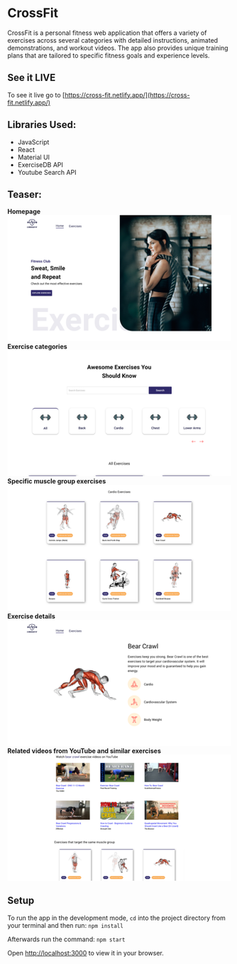 # CrossFit
CrossFit is a personal fitness web application that offers a variety of exercises across several categories with detailed instructions, animated demonstrations, and workout videos. 
The app also provides unique training plans that are tailored to specific fitness goals and experience levels.

## See it LIVE
To see it live go to [https://cross-fit.netlify.app/](https://cross-fit.netlify.app/)

## Libraries Used:
- JavaScript
- React
- Material UI
- ExerciseDB API
- Youtube Search API

## Teaser:
**Homepage**
![Homepage screenshot](/screenshots/Screenshot1.png?raw=true "CrossFit Homepage")
<br />
**Exercise categories**
![Exercise categories screenshot](/screenshots/Screenshot2.png?raw=true "Exercise categories")
<br />
**Specific muscle group exercises**
![Specific muscle group exercises screenshot](/screenshots/Screenshot3.png?raw=true "Specific muscle group exercises")
<br />
**Exercise details**
![Exercise details screenshot](/screenshots/Screenshot4.png?raw=true "Exercise details")
<br />
**Related videos from YouTube and similar exercises**
![Similar exercises screenshot](/screenshots/Screenshot5.png?raw=true "Related videos from YouTube and similar exercises")
<br />

## Setup
To run the app in the development mode, `cd` into the project directory from your terminal and then run:
`npm install`

Afterwards run the command:
`npm start`

Open [http://localhost:3000](http://localhost:3000) to view it in your browser.